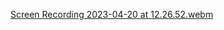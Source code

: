 [Screen Recording 2023-04-20 at 12.26.52.webm](https://user-images.githubusercontent.com/31251655/233289326-218ff151-927c-4b95-aff9-c2ef9b9900c2.webm)
